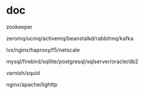 # doc
zookeeper  

zeromq/ucmq/activemq/beanstalkd/rabbitmq/kafka  

lvs/nginx/haproxy/f5/netscale  

mysql/firebird/sqllite/postgresql/sqlserver/oracle/db2  

varnish/squid  

nginx/apache/lighttp  




